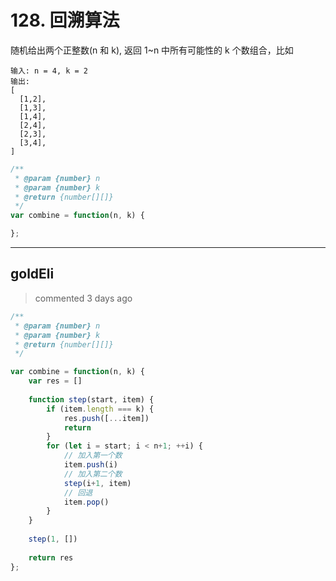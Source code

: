 
 # 128. 回溯算法 
 随机给出两个正整数(n 和 k), 返回 1~n 中所有可能性的 k 个数组合，比如

```
输入: n = 4, k = 2
输出:
[
  [1,2],
  [1,3],
  [1,4],
  [2,4],
  [2,3],
  [3,4],
]
```

```Javascript
/**
 * @param {number} n
 * @param {number} k
 * @return {number[][]}
 */
var combine = function(n, k) {

};
``` 
 ***
## goldEli 
 > commented 3 days ago 


```javascript
/**
 * @param {number} n
 * @param {number} k
 * @return {number[][]}
 */

var combine = function(n, k) {
    var res = []
    
    function step(start, item) {
        if (item.length === k) {
            res.push([...item])
            return
        }
        for (let i = start; i < n+1; ++i) {
            // 加入第一个数
            item.push(i)
            // 加入第二个数
            step(i+1, item)
            // 回退
            item.pop()
        }
    }
    
    step(1, [])
    
    return res
};

```